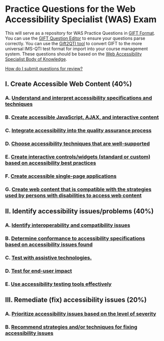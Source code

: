 # Practice Questions for the Web Accessibility Specialist (WAS) Exam
This will serve as a repository for WAS Practice Questions in [GIFT Format](https://docs.moodle.org/37/en/GIFT_format).  You can use the [GIFT Question Editor](https://fuhrmanator.github.io/GIFT-grammar-PEG.js/docs/editor/editor.html) to ensure your questions parse correctly.  You can use the [Gift2QTI tool](https://github.com/csev/gift2qti) to convert GIFT to the more universal IMS-QTI test format for import into your course management system.  These questions should be based on the [Web Accessibility Specialist Body of Knowledge](https://iaap.membershipsoftware.org/files/IAAP%20WAS%20BOK%202018.docx).

[How do I submit questions for review?](CONTRIBUTING.md)

## I. Create Accessible Web Content (40%)
### A. [Understand and interpret accessibility specifications and techniques](I/A/index.md)
### B. [Create accessible JavaScript, AJAX, and interactive content](I/B/index.md)
### C. [Integrate accessibility into the quality assurance process](I/C/index.md)
### D. [Choose accessibility techniques that are well-supported](I/D/index.md)
### E. [Create interactive controls/widgets (standard or custom) based on accessibility best practices](I/E/index.md)
### F. [Create accessible single-page applications](I/F/index.md)
### G. [Create web content that is compatible with the strategies used by persons with disabilities to access web content](I/G/index.md)
## II. Identify accessibility issues/problems (40%)
### A. [Identify interoperability and compatibility issues](II/A/index.md)
### B. [Determine conformance to accessibility specifications based on accessibility issues found](II/B/index.md)
### C. [Test with assistive technologies.](II/C/index.md)
### D. [Test for end-user impact](II/D/index.md)
### E. [Use accessibility testing tools effectively](II/E/index.md)
## III. Remediate (fix) accessibility issues (20%)
### A. [Prioritize accessibility issues based on the level of severity](III/A/index.md)
### B. [Recommend strategies and/or techniques for fixing accessibility issues](III/B/index.md)
